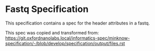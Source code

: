 # Fastq Specification

This specification contains a spec for the header attributes in a fastq.

This spec was copied and transformed from: https://git.oxfordnanolabs.local/informatics-spec/minknow-specification/-/blob/develop/specification/output/files.rst